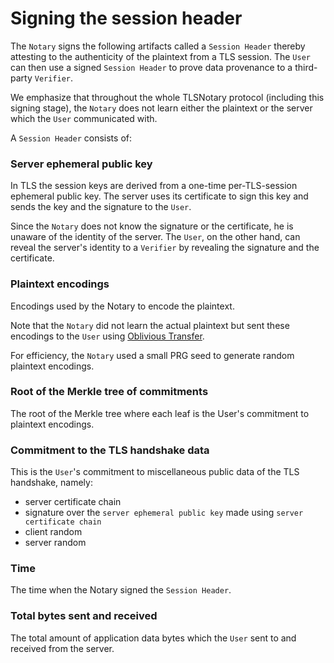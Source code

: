 # Signing the session header

The `Notary` signs the following artifacts called a `Session Header` thereby attesting to the authenticity of the plaintext from a TLS session. The `User` can then use a signed `Session Header` to prove data provenance to a third-party `Verifier`.


We emphasize that throughout the whole TLSNotary protocol (including this signing stage), the `Notary` does not learn either the plaintext or the server which the `User` communicated with.



A `Session Header` consists of:

### Server ephemeral public key

In TLS the session keys are derived from a one-time per-TLS-session ephemeral public key. The server uses its certificate to sign this key and sends the key and the signature to the `User`.

Since the `Notary` does not know the signature or the certificate, he is unaware of the identity of the server. The `User`, on the other hand, can reveal the server's identity to a `Verifier` by revealing the signature and the certificate.

### Plaintext encodings
 
Encodings used by the Notary to encode the plaintext.

Note that the `Notary` did not learn the actual plaintext but sent these encodings to the `User` using [Oblivious Transfer](/mpc/oblivious_transfer.md).

For efficiency, the `Notary` used a small PRG seed to generate random plaintext encodings.

### Root of the Merkle tree of commitments

The root of the Merkle tree where each leaf is the User's commitment to plaintext encodings.

### Commitment to the TLS handshake data

This is the `User`'s commitment to miscellaneous public data of the TLS handshake, namely:
- server certificate chain
- signature over the `server ephemeral public key` made using `server certificate chain`
- client random
- server random


### Time

The time when the Notary signed the `Session Header`.

### Total bytes sent and received

The total amount of application data bytes which the `User` sent to and received from the server.
